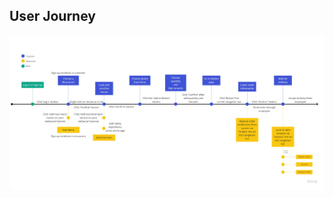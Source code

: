 ## User Journey
![userjourney](https://github.com/Sahadporn/FoodNow/blob/main/Customer%20Journey%20Map%20(Timeline)%20Template.jpg)
